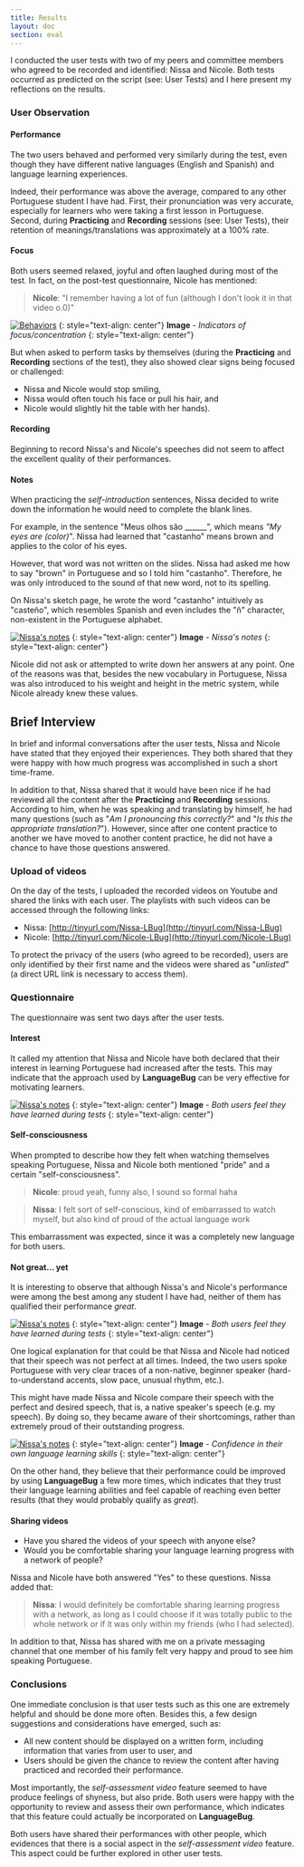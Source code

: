 ```yaml
---
title: Results
layout: doc
section: eval
---
```


I conducted the user tests with two of my peers and committee members who agreed to be recorded and identified: Nissa and Nicole. Both tests occurred as predicted on the script (see: User Tests) and I here present my reflections on the results.

### User Observation

#### Performance

The two users behaved and performed very similarly during the test, even though they have different native languages (English and Spanish) and language learning experiences. 

Indeed, their performance was above the average, compared to any other Portuguese student I have had. First, their pronunciation was very accurate, especially for learners who were taking a first lesson in Portuguese. Second, during **Practicing** and **Recording** sessions (see: User Tests), their retention of meanings/translations was approximately at a 100% rate.

#### Focus

Both users seemed relaxed, joyful and often laughed during most of the test. In fact, on the post-test questionnaire, Nicole has mentioned:

> **Nicole**: "I remember having a lot of fun (although I don't look it in that video o.0)"

[![Behaviors]({{site.baseurl}}/images/eval-results-behaviors.png)]({{site.baseurl}}/images/eval-results-behaviors.png)
{: style="text-align: center"}
**Image** - _Indicators of focus/concentration_
{: style="text-align: center"}

But when asked to perform tasks by themselves (during the **Practicing** and **Recording** sections of the test), they also showed clear signs being focused or challenged: 

* Nissa and Nicole would stop smiling,
* Nissa would often touch his face or pull his hair, and
* Nicole would slightly hit the table with her hands).

#### Recording

Beginning to record Nissa's and Nicole's speeches did not seem to affect the excellent quality of their performances.

#### Notes

When practicing the *self-introduction* sentences, Nissa decided to write down the information he would need to complete the blank lines.

For example, in the sentence "Meus olhos são ______", which means *"My eyes are (color)*". Nissa had learned that "castanho" means brown and applies to the color of his eyes. 

However, that word was not written on the slides. Nissa had asked me how to say "brown" in Portuguese and so I told him "castanho".  Therefore, he was only introduced to the sound of that new word, not to its spelling. 

On Nissa's sketch page, he wrote the word "castanho" intuitively as "casteño", which resembles Spanish and even includes the "ñ" character, non-existent in the Portuguese alphabet.

[![*Nissa's notes*]({{site.baseurl}}/images/eval-results-notes.jpg)]({{site.baseurl}}/images/eval-results-notes.jpg)
{: style="text-align: center"}
**Image** - _Nissa's notes_
{: style="text-align: center"}

Nicole did not ask or attempted to write down her answers at any point. One of the reasons was that, besides the new vocabulary in Portuguese, Nissa was also introduced to his weight and height in the metric system, while Nicole already knew these values.

## Brief Interview 

In brief and informal conversations after the user tests, Nissa and Nicole have stated that they enjoyed their experiences. They both shared that they were happy with how much progress was accomplished in such a short time-frame.

In addition to that, Nissa shared that it would have been nice if he had reviewed all the content after the **Practicing** and **Recording** sessions. According to him, when he was speaking and translating by himself, he had many questions (such as "*Am I pronouncing this correctly?*" and "*Is this the appropriate translation?*"). However, since after one content practice to another we have moved to another content practice, he did not have a chance to have those questions answered.

### Upload of videos

On the day of the tests, I uploaded the recorded videos on Youtube and shared the links with each user. The playlists with such videos can be accessed through the following links:

* Nissa: [http://tinyurl.com/Nissa-LBug](http://tinyurl.com/Nissa-LBug)
* Nicole: [http://tinyurl.com/Nicole-LBug](http://tinyurl.com/Nicole-LBug)

To protect the privacy of the users (who agreed to be recorded), users are only identified by their first name and the videos were shared as "*unlisted*" (a direct URL link is necessary to access them).

### Questionnaire

The questionnaire was sent two days after the user tests. 

#### Interest

It called my attention that Nissa and Nicole have both declared that their interest in learning Portuguese had increased after the tests. This may indicate that the approach used by **LanguageBug** can be very effective for motivating learners.

[![*Nissa's notes*]({{site.baseurl}}/images/eval-results-learning.png)]({{site.baseurl}}/images/eval-results-learning.png)
{: style="text-align: center"}
**Image** - _Both users feel they have learned during tests_
{: style="text-align: center"}

#### Self-consciousness

When prompted to describe how they felt when watching themselves speaking Portuguese, Nissa and Nicole both mentioned "pride" and a certain "self-consciousness".

> **Nicole**: proud yeah, funny also, I sound so formal haha

> **Nissa**: I felt sort of self-conscious, kind of embarrassed to watch myself, but also kind of proud of the actual language work

This embarrassment was expected, since it was a completely new language for both users. 

#### Not great... yet

It is interesting to observe that although Nissa's and Nicole's performance were among the best among any student I have had, neither of them has qualified their performance *great*.

[![*Nissa's notes*]({{site.baseurl}}/images/eval-results-howwell.png)]({{site.baseurl}}/images/eval-results-howwell.png)
{: style="text-align: center"}
**Image** - _Both users feel they have learned during tests_
{: style="text-align: center"}

One logical explanation for that could be that Nissa and Nicole had noticed that their speech was not perfect at all times. Indeed, the two users spoke Portuguese with very clear traces of a non-native, beginner speaker (hard-to-understand accents, slow pace, unusual rhythm, etc.). 

This might have made Nissa and Nicole compare their speech with the perfect and desired speech, that is, a native speaker's speech (e.g. my speech). By doing so, they became aware of their shortcomings, rather than extremely proud of their outstanding progress.

[![*Nissa's notes*]({{site.baseurl}}/images/eval-results-kaizen.png)]({{site.baseurl}}/images/eval-results-kaizen.png)
{: style="text-align: center"}
**Image** - _Confidence in their own language learning skills_
{: style="text-align: center"}

On the other hand, they believe that their performance could be improved by using **LanguageBug** a few more times, which indicates that they trust their language learning abilities and feel capable of reaching even better results (that they would probably qualify as *great*).

#### Sharing videos

* Have you shared the videos of your speech with anyone else?
* Would you be comfortable sharing your language learning progress with a network of people?

Nissa and Nicole have both answered "Yes" to these questions. Nissa added that:

> **Nissa**: I would definitely be comfortable sharing learning progress with a network, as long as I could choose if it was totally public to the whole network or if it was only within my friends (who I had selected).

In addition to that, Nissa has shared with me on a private messaging channel that one member of his family felt very happy and proud to see him speaking Portuguese.

### Conclusions

One immediate conclusion is that user tests such as this one are extremely helpful and should be done more often. Besides this, a few design suggestions and considerations have emerged, such as:

* All new content should be displayed on a written form, including information that varies from user to user, and
* Users should be given the chance to review the content after having practiced and recorded their performance.

Most importantly, the *self-assessment video* feature seemed to have produce feelings of shyness, but also pride. Both users were happy with the opportunity to review and assess their own performance, which indicates that this feature could actually be incorporated on **LanguageBug**.

Both users have shared their performances with other people, which evidences that there is a social aspect in the *self-assessment video* feature. This aspect could be further explored in other user tests.
